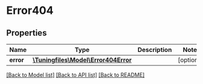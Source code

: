 # Error404

## Properties
Name | Type | Description | Notes
------------ | ------------- | ------------- | -------------
**error** | [**\Tuningfiles\Model\Error404Error**](Error404Error.md) |  | [optional] 

[[Back to Model list]](../README.md#documentation-for-models) [[Back to API list]](../README.md#documentation-for-api-endpoints) [[Back to README]](../README.md)

